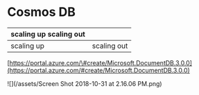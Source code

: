 # Cosmos DB

| scaling up  scaling out |  |
| :--- | :--- |
| scaling up | scaling out |

[https://portal.azure.com/\#create/Microsoft.DocumentDB.3.0.0](https://portal.azure.com/#create/Microsoft.DocumentDB.3.0.0)

![](/assets/Screen Shot 2018-10-31 at 2.16.06 PM.png)

